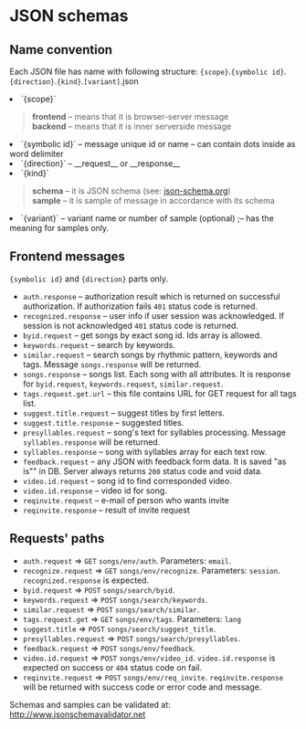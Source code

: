 # JSON schemas
## Name convention
Each JSON file has name with following structure:
    `{scope}`.`{symbolic id}`.`{direction}`.`{kind}`.`[variant]`.json
<li>`{scope}`
  
  > __frontend__ &ndash; means that it is browser-server message  
  > __backend__ &ndash; means that it is inner serverside message
  
<li>`{symbolic id}` &ndash; message unique id or name&nbsp;&ndash; can contain dots inside as word delimiter
<li>`{direction}` &ndash; __request__ or __response__
<li>`{kind}`
  
  > __schema__ &ndash; it is JSON schema (see: [json-schema.org](http://json-schema.org))  
  > __sample__ &ndash; it is sample of message in accordance with its schema
  
<li>`{variant}` &ndash; variant name or number of sample (optional) ;&ndash; has the meaning for samples only.

## Frontend messages
`{symbolic id}` and `{direction}` parts only.
- `auth.response`  &ndash; authorization result which is returned on successful authorization. If authorization fails `401` status code is returned.
- `recognized.response`  &ndash; user info if user session was acknowledged. If session is not acknowledged `401` status code is returned.
- `byid.request` &ndash; get songs by exact song id. Ids array is allowed.
- `keywords.request` &ndash; search by keywords.
- `similar.request` &ndash; search songs by rhythmic pattern, keywords and tags. Message `songs.response` will be returned.
- `songs.response` &ndash; songs list. Each song with all attributes.
It is response for `byid.request`, `keywords.request`, `similar.request`.
- `tags.request.get.url` &ndash; this file contains URL for GET request for all tags list.
- `suggest.title.request` &ndash; suggest titles by first letters.
- `suggest.title.response` &ndash; suggested titles.
- `presyllables.request` &ndash; song's text for syllables processing. Message `syllables.response` will be returned.
- `syllables.response` &ndash; song with syllables array for each text row.
- `feedback.request` &ndash; any JSON with feedback form data. It is saved "as is"" in DB. Server always returns `200` status code and void data.
- `video.id.request` &ndash; song id to find corresponded video.
- `video.id.response` &ndash; video id for song.
- `reqinvite.request` &ndash; e-mail of person who wants invite
- `reqinvite.response` &ndash; result of invite request

## Requests' paths
- `auth.request` &rArr; `GET` `songs/env/auth`. Parameters: `email`.
- `recognize.request` &rArr; `GET` `songs/env/recognize`. Parameters: `session`. `recognized.response` is expected.
- `byid.request` &rArr; `POST` `songs/search/byid`.
- `keywords.request` &rArr; `POST` `songs/search/keywords`.
- `similar.request` &rArr; `POST` `songs/search/similar`.
- `tags.request.get` &rArr; `GET` `songs/env/tags`. Parameters: `lang`
- `suggest.title` &rArr; `POST` `songs/search/suggest_title`.
- `presyllables.request` &rArr; `POST` `songs/search/presyllables`.
- `feedback.request` &rArr; `POST` `songs/env/feedback`.
- `video.id.request` &rArr; `POST` `songs/env/video_id`. `video.id.response` is expected on success or `404` status code on fail.
- `reqinvite.request` &rArr; `POST` `songs/env/req_invite`. `reqinvite.response` will be returned with success code or error code and message.

Schemas and samples can be validated at: http://www.jsonschemavalidator.net

